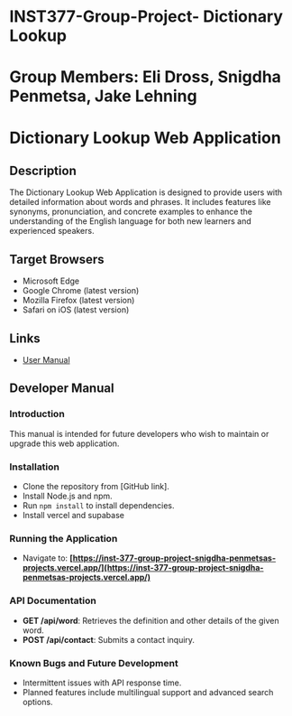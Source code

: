 # INST377-Group-Project- Dictionary Lookup

# Group Members: Eli Dross, Snigdha Penmetsa, Jake Lehning

# Dictionary Lookup Web Application

## Description

The Dictionary Lookup Web Application is designed to provide users with detailed information about words and phrases. It includes features like synonyms, pronunciation, and concrete examples to enhance the understanding of the English language for both new learners and experienced speakers.

## Target Browsers

- Microsoft Edge
- Google Chrome (latest version)
- Mozilla Firefox (latest version)
- Safari on iOS (latest version)

## Links

- [User Manual](link-to-user-manual)

## Developer Manual

### Introduction

This manual is intended for future developers who wish to maintain or upgrade this web application.

### Installation

- Clone the repository from [GitHub link].
- Install Node.js and npm.
- Run `npm install` to install dependencies.
- Install vercel and supabase

### Running the Application

- Navigate to: **[https://inst-377-group-project-snigdha-penmetsas-projects.vercel.app/](https://inst-377-group-project-snigdha-penmetsas-projects.vercel.app/)**

### API Documentation

- **GET /api/word**: Retrieves the definition and other details of the given word.
- **POST /api/contact**: Submits a contact inquiry.

### Known Bugs and Future Development

- Intermittent issues with API response time.
- Planned features include multilingual support and advanced search options.
